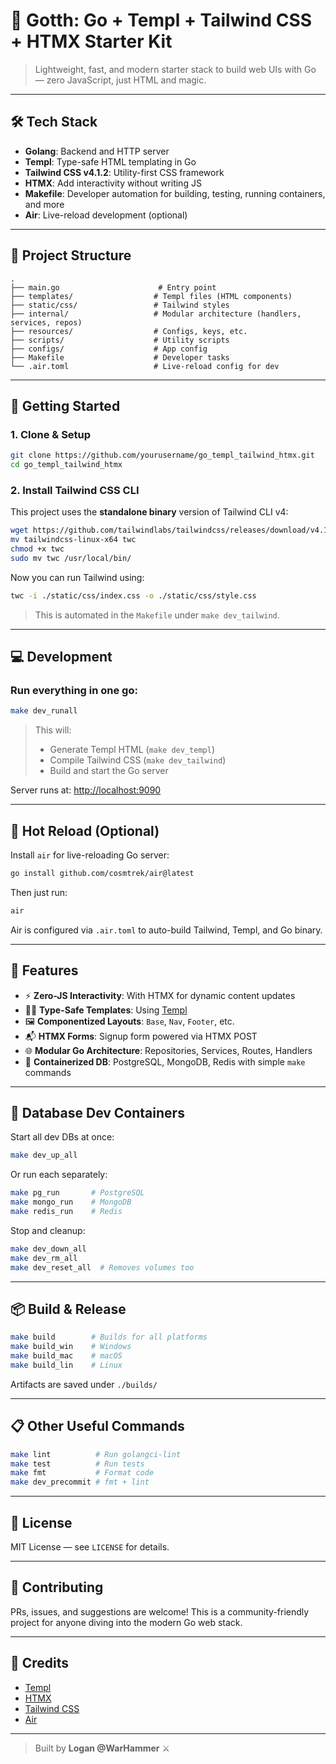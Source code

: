 # 🌱 Gotth: Go + Templ + Tailwind CSS + HTMX Starter Kit

> Lightweight, fast, and modern starter stack to build web UIs with Go — zero JavaScript, just HTML and magic.

---

## 🛠️ Tech Stack

- **Golang**: Backend and HTTP server
- **Templ**: Type-safe HTML templating in Go
- **Tailwind CSS v4.1.2**: Utility-first CSS framework
- **HTMX**: Add interactivity without writing JS
- **Makefile**: Developer automation for building, testing, running containers, and more
- **Air**: Live-reload development (optional)

---

## 📁 Project Structure

```
.
├── main.go                      # Entry point
├── templates/                  # Templ files (HTML components)
├── static/css/                 # Tailwind styles
├── internal/                   # Modular architecture (handlers, services, repos)
├── resources/                  # Configs, keys, etc.
├── scripts/                    # Utility scripts
├── configs/                    # App config
├── Makefile                    # Developer tasks
└── .air.toml                   # Live-reload config for dev
```

---

## 🚀 Getting Started

### 1. Clone & Setup

```bash
git clone https://github.com/yourusername/go_templ_tailwind_htmx.git
cd go_templ_tailwind_htmx
```

### 2. Install Tailwind CSS CLI

This project uses the **standalone binary** version of Tailwind CLI v4:

```bash
wget https://github.com/tailwindlabs/tailwindcss/releases/download/v4.1.2/tailwindcss-linux-x64
mv tailwindcss-linux-x64 twc
chmod +x twc
sudo mv twc /usr/local/bin/
```

Now you can run Tailwind using:

```bash
twc -i ./static/css/index.css -o ./static/css/style.css
```

> This is automated in the `Makefile` under `make dev_tailwind`.

---

## 💻 Development

### Run everything in one go:

```bash
make dev_runall
```

> This will:
> - Generate Templ HTML (`make dev_templ`)
> - Compile Tailwind CSS (`make dev_tailwind`)
> - Build and start the Go server

Server runs at: [http://localhost:9090](http://localhost:9090)

---

## 🔁 Hot Reload (Optional)

Install `air` for live-reloading Go server:

```bash
go install github.com/cosmtrek/air@latest
```

Then just run:

```bash
air
```

Air is configured via `.air.toml` to auto-build Tailwind, Templ, and Go binary.

---

## 🧩 Features

- ⚡ **Zero-JS Interactivity**: With HTMX for dynamic content updates
- 🧑‍💻 **Type-Safe Templates**: Using [Templ](https://templ.guide)
- 🖼️ **Componentized Layouts**: `Base`, `Nav`, `Footer`, etc.
- 📬 **HTMX Forms**: Signup form powered via HTMX POST
- 🌐 **Modular Go Architecture**: Repositories, Services, Routes, Handlers
- 🐘 **Containerized DB**: PostgreSQL, MongoDB, Redis with simple `make` commands

---

## 🐳 Database Dev Containers

Start all dev DBs at once:

```bash
make dev_up_all
```

Or run each separately:

```bash
make pg_run       # PostgreSQL
make mongo_run    # MongoDB
make redis_run    # Redis
```

Stop and cleanup:

```bash
make dev_down_all
make dev_rm_all
make dev_reset_all  # Removes volumes too
```

---

## 📦 Build & Release

```bash
make build        # Builds for all platforms
make build_win    # Windows
make build_mac    # macOS
make build_lin    # Linux
```

Artifacts are saved under `./builds/`

---

## 📋 Other Useful Commands

```bash
make lint          # Run golangci-lint
make test          # Run tests
make fmt           # Format code
make dev_precommit # fmt + lint
```

---

## 📄 License

MIT License — see `LICENSE` for details.

---

## 👋 Contributing

PRs, issues, and suggestions are welcome! This is a community-friendly project for anyone diving into the modern Go web stack.

---

## 🙌 Credits

- [Templ](https://templ.guide/)
- [HTMX](https://htmx.org/)
- [Tailwind CSS](https://tailwindcss.com/)
- [Air](https://github.com/cosmtrek/air)

---

> Built by **Logan @WarHammer** ⚔️
```